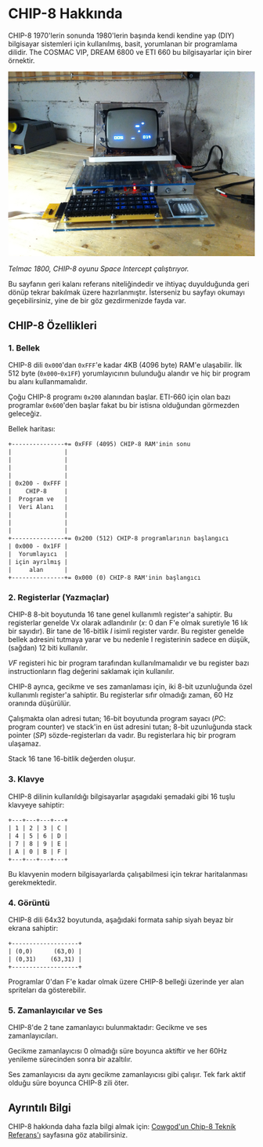 # CHIP-8 Hakkında

CHIP-8 1970'lerin sonunda 1980'lerin başında kendi kendine yap (DIY)
bilgisayar sistemleri için kullanılmış, basit, yorumlanan bir programlama
dilidir. The COSMAC VIP, DREAM 6800 ve ETI 660 bu bilgisayarlar için birer
örnektir.

![Telmac](./images/640px-Space_intercept.png)

*Telmac 1800, CHIP-8 oyunu Space Intercept çalıştırıyor.*

Bu sayfanın geri kalanı referans niteliğindedir ve ihtiyaç duyulduğunda
geri dönüp tekrar bakılmak üzere hazırlanmıştır. İsterseniz bu sayfayı
okumayı geçebilirsiniz, yine de bir göz gezdirmenizde fayda var.


## CHIP-8 Özellikleri

### 1. Bellek

CHIP-8 dili `0x000`'dan `0xFFF`'e kadar 4KB (4096 byte) RAM'e ulaşabilir.
İlk 512 byte (`0x000`-`0x1FF`) yorumlayıcının bulunduğu alandır ve hiç bir
program bu alanı kullanmamalıdır.

Çoğu CHIP-8 programı `0x200` alanından başlar. ETI-660 için olan bazı
programlar `0x600`'den başlar fakat bu bir istisna olduğundan görmezden
geleceğiz.

Bellek haritası:

```plain
+---------------+= 0xFFF (4095) CHIP-8 RAM'inin sonu
|               |
|               |
|               |
|               |
| 0x200 - 0xFFF |
|    CHIP-8     |
|  Program ve   |
|  Veri Alanı   |
|               |
|               |
|               |
+---------------+= 0x200 (512) CHIP-8 programlarının başlangıcı
| 0x000 - 0x1FF |
|  Yorumlayıcı  |
| için ayrılmış |
|     alan      |
+---------------+= 0x000 (0) CHIP-8 RAM'inin başlangıcı
```

### 2. Registerlar (Yazmaçlar)

CHIP-8 8-bit boyutunda 16 tane genel kullanımlı register'a sahiptir. Bu
registerlar genelde V*x* olarak adlandırılır (*x*: 0 dan F'e olmak suretiyle
16 lık bir sayıdır). Bir tane de 16-bitlik *I* isimli register vardır. Bu
register genelde bellek adresini tutmaya yarar ve bu nedenle I registerinin
sadece en düşük, (sağdan) 12 biti kullanılır.

*VF* registeri hic bir program tarafından kullanılmamalıdır ve bu register
bazı instructionların flag değerini saklamak için kullanılır.

CHIP-8 ayrıca, gecikme ve ses zamanlaması için, iki 8-bit uzunluğunda özel
kullanımlı register'a sahiptir. Bu registerlar sıfır olmadığı zaman, 60 Hz
oranında düşürülür.

Çalışmakta olan adresi tutan; 16-bit boyutunda program sayacı (*PC*:
program counter) ve stack'in en üst adresini tutan; 8-bit uzunluğunda stack
pointer (*SP*) sözde-registerları da vadır. Bu registerlara hiç bir program
ulaşamaz.

Stack 16 tane 16-bitlik değerden oluşur.


### 3. Klavye

CHIP-8 dilinin kullanıldığı bilgisayarlar aşagıdaki şemadaki gibi 16 tuşlu
klavyeye sahiptir:

```plain
+---+---+---+---+
| 1 | 2 | 3 | C |
| 4 | 5 | 6 | D |
| 7 | 8 | 9 | E |
| A | 0 | B | F |
+---+---+---+---+
```

Bu klavyenin modern bilgisayarlarda çalışabilmesi için tekrar haritalanması
gerekmektedir.

### 4. Görüntü

CHIP-8 dili 64x32 boyutunda, aşağıdaki formata sahip siyah beyaz bir ekrana
sahiptir:

```plain
+-------------------+
| (0,0)      (63,0) |
| (0,31)    (63,31) |
+-------------------+
```

Programlar 0'dan F'e kadar olmak üzere CHIP-8 belleği üzerinde yer alan
spriteları da gösterebilir.

### 5. Zamanlayıcılar ve Ses

CHIP-8'de 2 tane zamanlayıcı bulunmaktadır: Gecikme ve ses zamanlayıcıları.

Gecikme zamanlayıcısı 0 olmadığı süre boyunca aktiftir ve her 60Hz yenileme
sürecinden sonra bir azaltılır.

Ses zamanlayıcısı da aynı gecikme zamanlayıcısı gibi çalışır. Tek fark
aktif olduğu süre boyunca CHIP-8 zili öter.


## Ayrıntılı Bilgi

CHIP-8 hakkında daha fazla bilgi almak için:
[Cowgod'un Chip-8 Teknik Referans'ı](http://devernay.free.fr/hacks/chip8/C8TECH10.HTM)
sayfasına göz atabilirsiniz.
